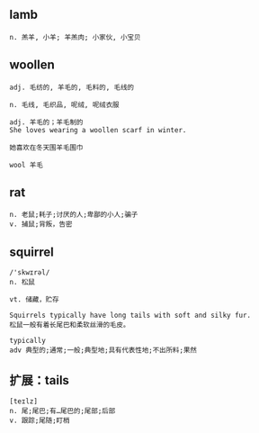 ## lamb
```
n. 羔羊, 小羊; 羊羔肉; 小家伙, 小宝贝
```

## woollen
```
adj. 毛纺的, 羊毛的, 毛料的, 毛线的

n. 毛线, 毛织品, 呢绒, 呢绒衣服

adj. 羊毛的；羊毛制的
She loves wearing a woollen scarf in winter.

她喜欢在冬天围羊毛围巾

wool 羊毛
```

## rat
```
n. 老鼠;耗子;讨厌的人;卑鄙的小人;骗子
v. 捕鼠;背叛，告密
```
## squirrel
```
/'skwɪrəl/
n. 松鼠

vt. 储藏，贮存

Squirrels typically have long tails with soft and silky fur.
松鼠一般有着长尾巴和柔软丝滑的毛皮。

typically
adv 典型的;通常;一般;典型地;具有代表性地;不出所料;果然
```

## 扩展：tails
```
[teɪlz]
n. 尾;尾巴;有…尾巴的;尾部;后部
v. 跟踪;尾随;盯梢
```